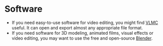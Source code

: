 # Software

 * If you need easy-to-use software for video editing, you might find [VLMC](https://www.videolan.org/vlmc/) useful. It can open and export almost any appropriate file format.
 * If you need software for 3D modeling, animated films, visual effects or video editing, you may want to use the free and open-source [Blender](https://www.blender.org/).
